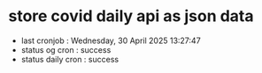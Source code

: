 # store covid daily api as json data

- last cronjob : Wednesday, 30 April 2025 13:27:47
- status og cron : success
- status daily cron : success
      
      
